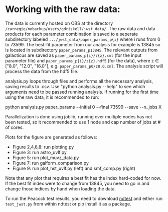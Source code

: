 # Working with the raw data:
The data is currently hosted on OBS at the directory `/carnegie/nobackup/users/gdriskell/jwst_data/`. The raw data and data products for each parameter combination is saved to a seperate subdirectory labeled `.../jwst_data/paper_params_p{i}` where i runs from 0 to 73599. The best-fit parameter from our analysis for example is 13845 so is located in subdirectory `paper_params_p13845`. The relevant outputs from galacticus are saved as `paper_params_p{i}/z{z}.xml` (for the input parameter file) and `paper_params_p{i}/z{z}.hdf5` (for the data), where z $\in$ ["8.0", "12.0", "16.0"], e.g. `paper_params_p0/z8.0.xml`. The analysis script will process the data from the hdf5 file.

analysis.py loops through files and performs all the necessary analysis, saving results to <outfilename>.csv. Use "python analysis.py --help" to see which arguments need to be passed running analysis. If running for the first time using the raw data, it is recommended to run:

python analysis.py paper_params --initial 0 --final 73599 --save --n_jobs X

Parallelization is done using joblib, running over multiple nodes has not been tested, so it recommended to use 1 node and cap number of jobs at # of cores.

Plots for the figure are generated as follows:
- Figure 2,4,6,8: run plotting.py
- Figure 3: run astro_uvlf.py 
- Figure 5: run plot_muvz_data.py
- Figure 7: run galform_comparison.py
- Figure 9: run plot_hst_uvlf.py (left) and smf_comp.py (right)

Note that any plot that requires a best fit has the index hard-coded for now. If the best fit index were to change from 13845, you need to go in and change those indices by hand when loading the data.

To run the Peacock test results, you need to download [ndtest](https://github.com/syrte/ndtest) and either run `test_jwst.py` from within ndtest or pip install it as a package.
